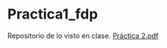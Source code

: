 # Practica1_fdp
Repositorio de lo visto en clase.
[Práctica 2.pdf](https://github.com/user-attachments/files/16669773/Practica.2.pdf)
